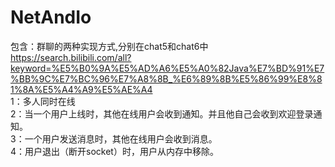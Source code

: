 # NetAndIo
包含：群聊的两种实现方式,分别在chat5和chat6中</br>
https://search.bilibili.com/all?keyword=%E5%B0%9A%E5%AD%A6%E5%A0%82Java%E7%BD%91%E7%BB%9C%E7%BC%96%E7%A8%8B_%E6%89%8B%E5%86%99%E8%81%8A%E5%A4%A9%E5%AE%A4 </br>
1：多人同时在线</br>
2：当一个用户上线时，其他在线用户会收到通知。并且他自己会收到欢迎登录通知。</br>
3：一个用户发送消息时，其他在线用户会收到消息。</br>
4：用户退出（断开socket）时，用户从内存中移除。</br>
